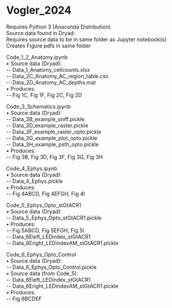 # Vogler_2024

Requires Python 3 (Anaconda Distribution) <br />
Source data found in Dryad: <br />
Requires source data to be in same folder as Jupyter notebook(s) <br />
Creates Figure pdfs in same folder <br />

Code_1_2_Anatomy.ipynb <br />
	•	Source data (Dryad): <br />
	--	Data_1_Anatomy_cellcounts.xlsx <br />
	--	Data_2C_Anatomy_AC_region_table.csv <br />
	--	Data_2D_Anatomy_AC_depths.mat <br />
	•	Produces: <br />
	--	Fig 1C, Fig 1F, Fig 2C, Fig 2D <br />

Code_3_Schematics.ipynb <br />
	•	Source data (Dryad): <br />
	--	Data_3B_example_sniff.pickle <br />
	--	Data_3D_example_raster.pickle <br />
	--	Data_3F_example_raster_opto.pickle <br />
	--	Data_3G_example_plot_opto.pickle <br />
	--	Data_3H_example_psth_opto.pickle <br />
	•	Produces: <br />
	--	Fig 3B, Fig 3D, Fig 3F, Fig 3G, Fig 3H <br />

Code_4_Ephys.ipynb <br />
	•	Source data (Dryad): <br />
	--	Data_4_Ephys.pickle <br />
	•	Produces: <br />
	--	Fig 4ABCD, Fig 4EFGH, Fig 4I <br />

Code_5_Ephys_Opto_stGtACR1 <br />
	•	Source data (Dryad): <br />
	--	Data_5_Ephys_Opto_stGtACR1.pickle <br />
	•	Produces: <br />
	--	Fig 5ABCD, Fig 5EFGH, Fig 5I <br />
	--	Data_6Eleft_LEDindex_stGtACR1 <br />
	--	Data_6Eright_LEDindexAM_stGtACR1.pickle <br />

Code_6_Ephys_Opto_Control <br />
	•	Source data (Dryad): <br />
	--	Data_6_Ephys_Opto_Control.pickle <br />
	•	Source data (from Code_5): <br />
	--	Data_6Eleft_LEDindex_stGtACR1 <br />
	--	Data_6Eright_LEDindexAM_stGtACR1.pickle <br />
	•	Produces: <br />
	--	Fig 6BCDEF
